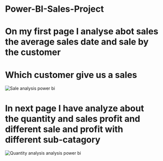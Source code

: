 # Power-BI-Sales-Project
# On my first page I analyse abot sales the average sales date and sale by the customer 
# Which customer give us a sales 
![Sale analysis power bi](https://user-images.githubusercontent.com/111575035/187184407-228a90da-fc14-451a-bac4-ec67806965b0.png)
# In next page I have analyze about the quantity and sales profit and different sale and profit with different sub-catagory 
![Quantity analysis  analysis power bi](https://user-images.githubusercontent.com/111575035/187184686-78550b47-eb65-4042-9c58-fe2272f46db5.png)
